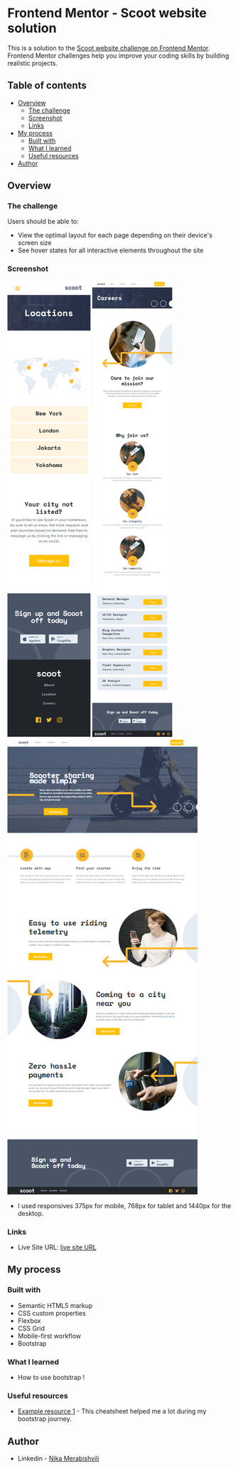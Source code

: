 # Frontend Mentor - Scoot website solution

This is a solution to the [Scoot website challenge on Frontend Mentor](https://www.frontendmentor.io/challenges/scoot-multipage-website-N76alNPRJ). Frontend Mentor challenges help you improve your coding skills by building realistic projects.

## Table of contents

- [Overview](#overview)
  - [The challenge](#the-challenge)
  - [Screenshot](#screenshot)
  - [Links](#links)
- [My process](#my-process)
  - [Built with](#built-with)
  - [What I learned](#what-i-learned)
  - [Useful resources](#useful-resources)
- [Author](#author)

## Overview

### The challenge

Users should be able to:

- View the optimal layout for each page depending on their device's screen size
- See hover states for all interactive elements throughout the site

### Screenshot

![Mobile 375px](./Mobile-375px-Locations.png)
![Tablet 768px](./Tablet-768px-Careers.png)
![Desktop 1440px](./Desktop-1440px-Homepage.png)

- I used responsives 375px for mobile, 768px for tablet and 1440px for the desktop.

### Links

- Live Site URL: [live site URL](https://scoot.onrender.com)

## My process

### Built with

- Semantic HTML5 markup
- CSS custom properties
- Flexbox
- CSS Grid
- Mobile-first workflow
- Bootstrap

### What I learned

- How to use bootstrap !

### Useful resources

- [Example resource 1](https://bootstrap-cheatsheet.themeselection.com/) - This cheatsheet helped me a lot during my bootstrap journey.

## Author

- Linkedin - [Nika Merabishvili](https://www.linkedin.com/in/nikusha-merabishvili/)
